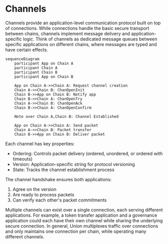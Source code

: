# Channels

Channels provide an application-level communication protocol built on top of connections. While connections handle the basic secure transport between chains, channels implement message delivery and application-specific logic. Think of channels as dedicated message queues between specific applications on different chains, where messages are typed and have certain effects.

```mermaid
sequenceDiagram
    participant App on Chain A
    participant Chain A
    participant Chain B
    participant App on Chain B

    App on Chain A->>Chain A: Request channel creation
    Chain A->>Chain B: ChanOpenInit
    Chain B->>App on Chain B: Notify app
    Chain B->>Chain A: ChanOpenTry
    Chain A->>Chain B: ChanOpenAck
    Chain B->>Chain A: ChanOpenConfirm

    Note over Chain A,Chain B: Channel Established
    
    App on Chain A->>Chain A: Send packet
    Chain A->>Chain B: Packet transfer
    Chain B->>App on Chain B: Deliver packet
```

Each channel has key properties:
- Ordering: Controls packet delivery (ordered, unordered, or ordered with timeouts)
- Version: Application-specific string for protocol versioning
- State: Tracks the channel establishment process

The channel handshake ensures both applications:
1. Agree on the version
2. Are ready to process packets
3. Can verify each other's packet commitments

Multiple channels can exist over a single connection, each serving different applications. For example, a token transfer application and a governance application could each have their own channel while sharing the underlying secure connection. In general, Union multiplexes traffic over connections and only maintains one connection per chain, while operating many different channels.